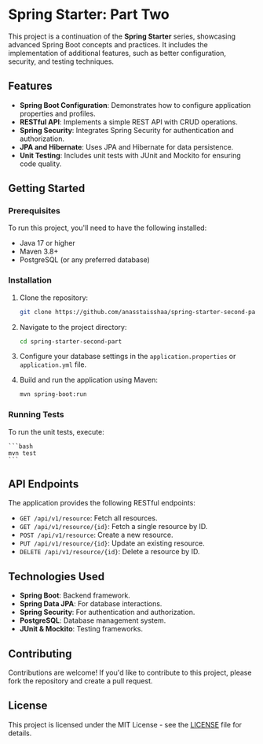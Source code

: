 # Spring Starter: Part Two

This project is a continuation of the **Spring Starter** series, showcasing advanced Spring Boot concepts and practices. It includes the implementation of additional features, such as better configuration, security, and testing techniques.

## Features

- **Spring Boot Configuration**: Demonstrates how to configure application properties and profiles.
- **RESTful API**: Implements a simple REST API with CRUD operations.
- **Spring Security**: Integrates Spring Security for authentication and authorization.
- **JPA and Hibernate**: Uses JPA and Hibernate for data persistence.
- **Unit Testing**: Includes unit tests with JUnit and Mockito for ensuring code quality.

## Getting Started

### Prerequisites

To run this project, you'll need to have the following installed:

- Java 17 or higher
- Maven 3.8+
- PostgreSQL (or any preferred database)

### Installation

1. Clone the repository:

    ```bash
    git clone https://github.com/anasstaisshaa/spring-starter-second-part.git
    ```

2. Navigate to the project directory:

    ```bash
    cd spring-starter-second-part
    ```

3. Configure your database settings in the `application.properties` or `application.yml` file.

4. Build and run the application using Maven:

    ```bash
    mvn spring-boot:run
    ```

### Running Tests

To run the unit tests, execute:

    ```bash
    mvn test
    ```

## API Endpoints

The application provides the following RESTful endpoints:

- `GET /api/v1/resource`: Fetch all resources.
- `GET /api/v1/resource/{id}`: Fetch a single resource by ID.
- `POST /api/v1/resource`: Create a new resource.
- `PUT /api/v1/resource/{id}`: Update an existing resource.
- `DELETE /api/v1/resource/{id}`: Delete a resource by ID.

## Technologies Used

- **Spring Boot**: Backend framework.
- **Spring Data JPA**: For database interactions.
- **Spring Security**: For authentication and authorization.
- **PostgreSQL**: Database management system.
- **JUnit & Mockito**: Testing frameworks.

## Contributing

Contributions are welcome! If you'd like to contribute to this project, please fork the repository and create a pull request.

## License

This project is licensed under the MIT License - see the [LICENSE](LICENSE) file for details.
